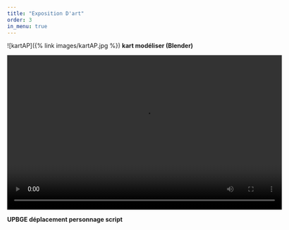 ```yaml
---
title: "Exposition D'art"
order: 3
in_menu: true
---
```

![kartAP]({% link images/kartAP.jpg %})
**kart modéliser (Blender)** 

<video width="640" height="360" controls>
  <source src="{% link videos/upbge_player_script.mp4 %}" type="video/mp4">
</video>

**UPBGE déplacement personnage script**